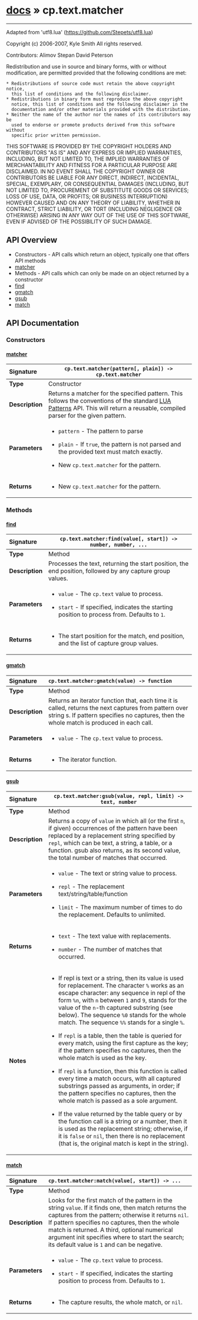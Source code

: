 # [docs](index.md) » cp.text.matcher
---

Adapted from 'utf8.lua' (https://github.com/Stepets/utf8.lua)

Copyright (c) 2006-2007, Kyle Smith
All rights reserved.

Contributors:
    Alimov Stepan
    David Peterson

Redistribution and use in source and binary forms, with or without
modification, are permitted provided that the following conditions are met:

    * Redistributions of source code must retain the above copyright notice,
      this list of conditions and the following disclaimer.
    * Redistributions in binary form must reproduce the above copyright
      notice, this list of conditions and the following disclaimer in the
      documentation and/or other materials provided with the distribution.
    * Neither the name of the author nor the names of its contributors may be
      used to endorse or promote products derived from this software without
      specific prior written permission.

THIS SOFTWARE IS PROVIDED BY THE COPYRIGHT HOLDERS AND CONTRIBUTORS "AS IS"
AND ANY EXPRESS OR IMPLIED WARRANTIES, INCLUDING, BUT NOT LIMITED TO, THE
IMPLIED WARRANTIES OF MERCHANTABILITY AND FITNESS FOR A PARTICULAR PURPOSE ARE
DISCLAIMED. IN NO EVENT SHALL THE COPYRIGHT OWNER OR CONTRIBUTORS BE LIABLE
FOR ANY DIRECT, INDIRECT, INCIDENTAL, SPECIAL, EXEMPLARY, OR CONSEQUENTIAL
DAMAGES (INCLUDING, BUT NOT LIMITED TO, PROCUREMENT OF SUBSTITUTE GOODS OR
SERVICES; LOSS OF USE, DATA, OR PROFITS; OR BUSINESS INTERRUPTION) HOWEVER
CAUSED AND ON ANY THEORY OF LIABILITY, WHETHER IN CONTRACT, STRICT LIABILITY,
OR TORT (INCLUDING NEGLIGENCE OR OTHERWISE) ARISING IN ANY WAY OUT OF THE USE
OF THIS SOFTWARE, EVEN IF ADVISED OF THE POSSIBILITY OF SUCH DAMAGE.

## API Overview
* Constructors - API calls which return an object, typically one that offers API methods
 * [matcher](#matcher)
* Methods - API calls which can only be made on an object returned by a constructor
 * [find](#find)
 * [gmatch](#gmatch)
 * [gsub](#gsub)
 * [match](#match)

## API Documentation

### Constructors

#### [matcher](#matcher)
| <span style="float: left;">**Signature**</span> | <span style="float: left;">`cp.text.matcher(pattern[, plain]) -> cp.text.matcher` </span>                                                          |
| -----------------------------------------------------|---------------------------------------------------------------------------------------------------------|
| **Type**                                             | Constructor                                                                                         |
| **Description**                                      | Returns a matcher for the specified pattern. This follows the conventions of the standard [LUA Patterns](https://www.lua.org/pil/20.2.html) API. This will return a reusable, compiled parser for the given pattern.                                                                                         |
| **Parameters**                                       | <ul><li><code>pattern</code>    - The pattern to parse</li></ul><ul><li><code>plain</code>      - If <code>true</code>, the pattern is not parsed and the provided text must match exactly.</li></ul><ul><li>New <code>cp.text.matcher</code> for the pattern.</li></ul>   |
| **Returns**                                          | <ul><li>New <code>cp.text.matcher</code> for the pattern.</li></ul>            |

### Methods

#### [find](#find)
| <span style="float: left;">**Signature**</span> | <span style="float: left;">`cp.text.matcher:find(value[, start]) -> number, number, ...` </span>                                                          |
| -----------------------------------------------------|---------------------------------------------------------------------------------------------------------|
| **Type**                                             | Method                                                                                         |
| **Description**                                      | Processes the text, returning the start position, the end position, followed by any capture group values.                                                                                         |
| **Parameters**                                       | <ul><li><code>value</code>      - The <code>cp.text</code> value to process.</li></ul><ul><li><code>start</code>      - If specified, indicates the starting position to process from. Defaults to <code>1</code>.</li></ul>   |
| **Returns**                                          | <ul><li>The start position for the match, end position, and the list of capture group values.</li></ul>            |

#### [gmatch](#gmatch)
| <span style="float: left;">**Signature**</span> | <span style="float: left;">`cp.text.matcher:gmatch(value) -> function` </span>                                                          |
| -----------------------------------------------------|---------------------------------------------------------------------------------------------------------|
| **Type**                                             | Method                                                                                         |
| **Description**                                      | Returns an iterator function that, each time it is called, returns the next captures from pattern over string s. If pattern specifies no captures, then the whole match is produced in each call.                                                                                         |
| **Parameters**                                       | <ul><li><code>value</code>      - The <code>cp.text</code> value to process.</li></ul>   |
| **Returns**                                          | <ul><li>The iterator function.</li></ul>            |

#### [gsub](#gsub)
| <span style="float: left;">**Signature**</span> | <span style="float: left;">`cp.text.matcher:gsub(value, repl, limit) -> text, number` </span>                                                          |
| -----------------------------------------------------|---------------------------------------------------------------------------------------------------------|
| **Type**                                             | Method                                                                                         |
| **Description**                                      | Returns a copy of `value` in which all (or the first `n`, if given) occurrences of the pattern have been replaced by a replacement string specified by `repl`, which can be text, a string, a table, or a function. gsub also returns, as its second value, the total number of matches that occurred.                                                                                         |
| **Parameters**                                       | <ul><li><code>value</code>  - The text or string value to process.</li></ul><ul><li><code>repl</code>   - The replacement text/string/table/function</li></ul><ul><li><code>limit</code>  - The maximum number of times to do the replacement. Defaults to unlimited.</li></ul>   |
| **Returns**                                          | <ul><li><code>text</code>   - The text value with replacements.</li></ul><ul><li><code>number</code> - The number of matches that occurred.</li></ul>            |
| **Notes**                                            | <ul><li>If repl is text or a string, then its value is used for replacement. The character <code>%</code> works as an escape character: any sequence in repl of the form <code>%n</code>, with <code>n</code> between <code>1</code> and <code>9</code>, stands for the value of the <code>n</code>-th captured substring (see below). The sequence <code>%0</code> stands for the whole match. The sequence <code>%%</code> stands for a single <code>%</code>.</li></ul><ul><li>If <code>repl</code> is a table, then the table is queried for every match, using the first capture as the key; if the pattern specifies no captures, then the whole match is used as the key.</li></ul><ul><li>If <code>repl</code> is a function, then this function is called every time a match occurs, with all captured substrings passed as arguments, in order; if the pattern specifies no captures, then the whole match is passed as a sole argument.</li></ul><ul><li>If the value returned by the table query or by the function call is a string or a number, then it is used as the replacement string; otherwise, if it is <code>false</code> or <code>nil</code>, then there is no replacement (that is, the original match is kept in the string).</li></ul>                 |

#### [match](#match)
| <span style="float: left;">**Signature**</span> | <span style="float: left;">`cp.text.matcher:match(value[, start]) -> ...` </span>                                                          |
| -----------------------------------------------------|---------------------------------------------------------------------------------------------------------|
| **Type**                                             | Method                                                                                         |
| **Description**                                      | Looks for the first match of the pattern in the string `value`. If it finds one, then match returns the captures from the pattern; otherwise it returns `nil`. If pattern specifies no captures, then the whole match is returned. A third, optional numerical argument init specifies where to start the search; its default value is `1` and can be negative.                                                                                         |
| **Parameters**                                       | <ul><li><code>value</code>      - The <code>cp.text</code> value to process.</li></ul><ul><li><code>start</code>      - If specified, indicates the starting position to process from. Defaults to <code>1</code>.</li></ul>   |
| **Returns**                                          | <ul><li>The capture results, the whole match, or <code>nil</code>.</li></ul>            |

